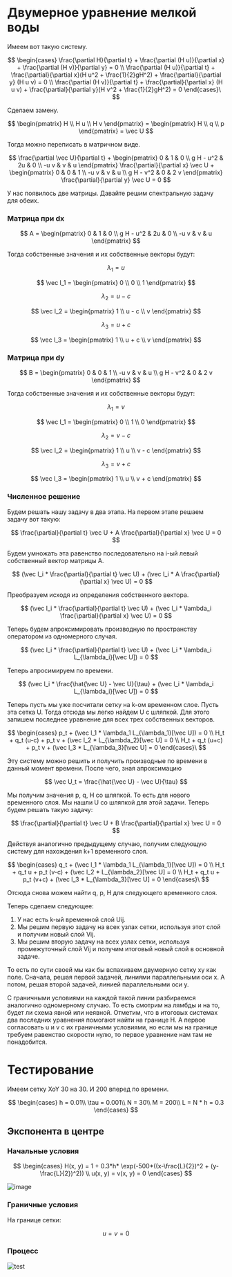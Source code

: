 # Двумерное уравнение мелкой воды

Имеем вот такую систему.

$$
\begin{cases}
  \frac{\partial H}{\partial t} + \frac{\partial (H u)}{\partial x} + \frac{\partial (H v)}{\partial y} = 0 \\
  \frac{\partial (H u)}{\partial t} + \frac{\partial}{\partial x}(H u^2 + \frac{1}{2}gH^2) + \frac{\partial}{\partial y} (H u v) = 0 \\
  \frac{\partial (H v)}{\partial t} + \frac{\partial}{\partial x} (H u v) + \frac{\partial}{\partial y}(H v^2 + \frac{1}{2}gH^2) = 0
\end{cases}\
$$

Сделаем замену.

$$
\begin{pmatrix}
H \\
H u \\
H v
\end{pmatrix} =
\begin{pmatrix}
H \\
q \\
p
\end{pmatrix} = \vec U
$$

Тогда можно переписать в матричном виде.

$$
\frac{\partial \vec U}{\partial t} + 
\begin{pmatrix}
0 & 1 & 0 \\
g H - u^2 & 2u & 0 \\
-u v & v & u
\end{pmatrix}
\frac{\partial}{\partial x} \vec U
+
\begin{pmatrix}
0 & 0 & 1 \\
-u v & v & u \\
g H - v^2 & 0 & 2 v
\end{pmatrix}
\frac{\partial}{\partial y} \vec U = 0
$$

У нас появилось две матрицы.
Давайте решим спектральную задачу для обеих.

### Матрица при dx

$$
A = \begin{pmatrix}
0 & 1 & 0 \\
g H - u^2 & 2u & 0 \\
-u v & v & u
\end{pmatrix}
$$

Тогда собственные значения и их собственные векторы будут:

$$
\lambda_1 = u
$$

$$
\vec l_1 = \begin{pmatrix}
0 \\
0 \\
1
\end{pmatrix}
$$


$$
\lambda_2 = u - c
$$

$$
\vec l_2 = \begin{pmatrix}
1 \\
u - c \\
v
\end{pmatrix}
$$


$$
\lambda_3 = u + c
$$

$$
\vec l_3 = \begin{pmatrix}
1 \\
u + c \\
v
\end{pmatrix}
$$

### Матрица при dy

$$
B = \begin{pmatrix}
0 & 0 & 1 \\
-u v & v & u \\
g H - v^2 & 0 & 2 v
\end{pmatrix}
$$

Тогда собственные значения и их собственные векторы будут:

$$
\lambda_1 = v
$$

$$
\vec l_1 = \begin{pmatrix}
0 \\
1 \\
0
\end{pmatrix}
$$


$$
\lambda_2 = v - c
$$

$$
\vec l_2 = \begin{pmatrix}
1 \\
u \\
v - c
\end{pmatrix}
$$


$$
\lambda_3 = v + c
$$

$$
\vec l_3 = \begin{pmatrix}
1 \\
u \\
v + c
\end{pmatrix}
$$

### Численное решение

Будем решать нашу задачу в два этапа.
На первом этапе решаем задачу вот такую:

$$
\frac{\partial}{\partial t} \vec U + A \frac{\partial}{\partial x} \vec U = 0
$$

Будем умножать эта равенство последовательно на i-ый левый собственный вектор матрицы A.

$$
(\vec l_i * \frac{\partial}{\partial t} \vec U) + (\vec l_i * A \frac{\partial}{\partial x} \vec U) = 0
$$

Преобразуем исходя из определения собственного вектора.

$$
(\vec l_i * \frac{\partial}{\partial t} \vec U) + (\vec l_i * \lambda_i \frac{\partial}{\partial x} \vec U) = 0
$$

Теперь будем апроксимировать производную по пространству оператором из одномерного случая.

$$
(\vec l_i * \frac{\partial}{\partial t} \vec U) + (\vec l_i * \lambda_i L_{\lambda_i}[\vec U]) = 0
$$

Теперь апросимируем по времени.

$$
(\vec l_i * \frac{\hat{\vec U} - \vec U}{\tau} + (\vec l_i * \lambda_i L_{\lambda_i}[\vec U]) = 0
$$

Теперь пусть мы уже посчитали сетку на k-ом временном слое. Пусть эта сетка U. Тогда отсюда мы легко найдем U с шляпкой.
Для этого запишем последнее уравнение для всех трех собственных векторов.

$$
\begin{cases}
   p_t + (\vec l_1 * \lambda_1 L_{\lambda_1}[\vec U]) = 0 \\
   H_t + q_t (u-c) + p_t v + (\vec l_2 * L_{\lambda_2}[\vec U] = 0 \\
   H_t + q_t (u+c) + p_t v + (\vec l_3 * L_{\lambda_3}[\vec U] = 0
\end{cases}\
$$

Эту систему можно решить и получить производные по времени в данный момент времени.
После чего, зная апроксимацию 

$$
\vec U_t = \frac{\hat{\vec U} - \vec U}{\tau}
$$

Мы получим значения p, q, H со шляпкой. То есть для нового временного слоя.
Мы нашли U со шляпкой для этой задачи. Теперь будем решать такую задачу:

$$
\frac{\partial}{\partial t} \vec U + B \frac{\partial}{\partial x} \vec U = 0
$$

Действуя аналогично предыдущему случаю, получим следующую систему для нахождения k+1 временного слоя.

$$
\begin{cases}
   q_t + (\vec l_1 * \lambda_1 L_{\lambda_1}[\vec U]) = 0 \\
   H_t + q_t u + p_t (v-c) + (\vec l_2 * L_{\lambda_2}[\vec U] = 0 \\
   H_t + q_t u + p_t (v+c) + (\vec l_3 * L_{\lambda_3}[\vec U] = 0
\end{cases}\
$$

Отсюда снова можем найти q, p, H для следующего временного слоя.

Теперь сделаем следующее:
1. У нас есть k-ый временной слой Uij.
2. Мы решим первую задачу на всех узлах сетки, используя этот слой и получим новый слой Vij.
3. Мы решим вторую задачу на всех узлах сетки, используя промежуточный слой Vij и получим итоговый новый слой в основной задаче.

То есть по сути своей мы как бы вспахиваем двумерную сетку xy как поле. Сначала, решая первой задачей, линиями параллельными оси x.
А потом, решая второй задачей, линией параллельными оси y.

С граничными условиями на каждой такой линии разбираемся аналогично одномерному случаю. То есть смотрим на лямбды и на то, будет ли схема явной или неявной.
Отметим, что в итоговых системах два последних уравнения помогают найти на границе H. А первое согласовать u и v с их граничными условиями, но
если мы на границе требуем равенство скорости нулю, то первое уравнение нам там не понадобится.

# Тестирование

Имеем сетку XoY 30 на 30.
И 200 вперед по времени.

$$
\begin{cases}
h = 0.01\\
\tau = 0.001\\
N = 30\\
M = 200\\
L = N * h = 0.3
\end{cases}
$$

## Экспонента в центре

### Начальные условия

$$
\begin{cases}
H(x, y) = 1 + 0.3*h* \exp(-500*((x-\frac{L}{2})^2 + (y-\frac{L}{2})^2)) \\
u(x, y) = v(x, y) = 0
\end{cases}
$$

![image](https://user-images.githubusercontent.com/25401699/199317900-36ad95fc-f74b-4832-a31f-3734516916e0.png)

### Граничные условия

На границе сетки:

$$
u = v = 0
$$

### Процесс

![test](https://user-images.githubusercontent.com/25401699/199325460-e18ee4fa-093e-46d5-862a-a265464d9224.gif)

